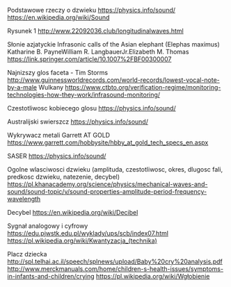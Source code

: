 Podstawowe rzeczy o dzwieku
<https://physics.info/sound/>
<https://en.wikipedia.org/wiki/Sound>

Rysunek 1
<http://www.22092036.club/longitudinalwaves.html>

Słonie azjatyckie
Infrasonic calls of the Asian elephant (Elephas maximus)
Katharine B. PayneWilliam R. LangbauerJr.Elizabeth M. Thomas
<https://link.springer.com/article/10.1007%2FBF00300007>

Najnizszy glos faceta - Tim Storms
<http://www.guinnessworldrecords.com/world-records/lowest-vocal-note-by-a-male>
Wulkany
<https://www.ctbto.org/verification-regime/monitoring-technologies-how-they-work/infrasound-monitoring/>

Czestotliwosc kobiecego glosu
<https://physics.info/sound/>

Australijski swierszcz
<https://physics.info/sound/>

Wykrywacz metali Garrett AT GOLD
<https://www.garrett.com/hobbysite/hbby_at_gold_tech_specs_en.aspx>

SASER
<https://physics.info/sound/>

Ogolne wlasciwosci dzwieku (amplituda, czestotliwosc, okres, dlugosc fali, predkosc dzwieku, natezenie, decybel)
<https://pl.khanacademy.org/science/physics/mechanical-waves-and-sound/sound-topic/v/sound-properties-amplitude-period-frequency-wavelength>

Decybel
<https://en.wikipedia.org/wiki/Decibel>

Sygnał analogowy i cyfrowy
<https://edu.pjwstk.edu.pl/wyklady/ups/scb/index07.html>
<https://pl.wikipedia.org/wiki/Kwantyzacja_(technika)>

Placz dziecka
<http://spl.telhai.ac.il/speech/splnews/upload/Baby%20cry%20analysis.pdf>
<http://www.merckmanuals.com/home/children-s-health-issues/symptoms-in-infants-and-children/crying>
<https://pl.wikipedia.org/wiki/Wgłobienie>
